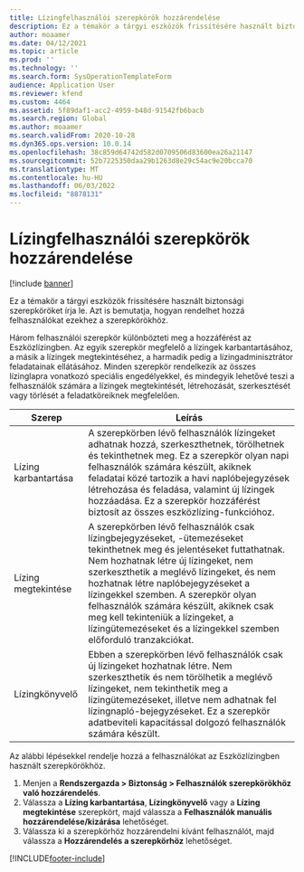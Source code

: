 ```yaml
---
title: Lízingfelhasználói szerepkörök hozzárendelése
description: Ez a témakör a tárgyi eszközök frissítésére használt biztonsági szerepköröket írja le. Azt is bemutatja, hogyan rendelhet hozzá felhasználókat ezekhez a szerepkörökhöz.
author: moaamer
ms.date: 04/12/2021
ms.topic: article
ms.prod: ''
ms.technology: ''
ms.search.form: SysOperationTemplateForm
audience: Application User
ms.reviewer: kfend
ms.custom: 4464
ms.assetid: 5f89daf1-acc2-4959-b48d-91542fb6bacb
ms.search.region: Global
ms.author: moaamer
ms.search.validFrom: 2020-10-28
ms.dyn365.ops.version: 10.0.14
ms.openlocfilehash: 38c859d64742d582d0709506d83600ea26a21147
ms.sourcegitcommit: 52b7225350daa29b1263d8e29c54ac9e20bcca70
ms.translationtype: MT
ms.contentlocale: hu-HU
ms.lasthandoff: 06/03/2022
ms.locfileid: "8878131"
---
```

# <a name="assign-lease-user-roles"></a>Lízingfelhasználói szerepkörök hozzárendelése

[!include [banner](../includes/banner.md)]

Ez a témakör a tárgyi eszközök frissítésére használt biztonsági szerepköröket írja le. Azt is bemutatja, hogyan rendelhet hozzá felhasználókat ezekhez a szerepkörökhöz.

Három felhasználói szerepkör különbözteti meg a hozzáférést az Eszközlízingben. Az egyik szerepkör megfelelő a lízingek karbantartásához, a másik a lízingek megtekintéséhez, a harmadik pedig a lízingadminisztrátor feladatainak ellátásához. Minden szerepkör rendelkezik az összes lízinglapra vonatkozó speciális engedélyekkel, és mindegyik lehetővé teszi a felhasználók számára a lízingek megtekintését, létrehozását, szerkesztését vagy törlését a feladatköreiknek megfelelően.

| Szerep           | Leírás |
|----------------|-------------|
| Lízing karbantartása | A szerepkörben lévő felhasználók lízingeket adhatnak hozzá, szerkeszthetnek, törölhetnek és tekinthetnek meg. Ez a szerepkör olyan napi felhasználók számára készült, akiknek feladatai közé tartozik a havi naplóbejegyzések létrehozása és feladása, valamint új lízingek hozzáadása. Ez a szerepkör hozzáférést biztosít az összes eszközlízing-funkcióhoz. |
| Lízing megtekintése     | A szerepkörben lévő felhasználók csak lízingbejegyzéseket, -ütemezéseket tekinthetnek meg és jelentéseket futtathatnak. Nem hozhatnak létre új lízingeket, nem szerkeszthetik a meglévő lízingeket, és nem hozhatnak létre naplóbejegyzéseket a lízingekkel szemben. A szerepkör olyan felhasználók számára készült, akiknek csak meg kell tekinteniük a lízingeket, a lízingütemezéseket és a lízingekkel szemben előforduló tranzakciókat. |
| Lízingkönyvelő    | Ebben a szerepkörben lévő felhasználók csak új lízingeket hozhatnak létre. Nem szerkeszthetik és nem törölhetik a meglévő lízingeket, nem tekinthetik meg a lízingütemezéseket, illetve nem adhatnak fel lízingnapló-bejegyzéseket. Ez a szerepkör adatbeviteli kapacitással dolgozó felhasználók számára készült. |

Az alábbi lépésekkel rendelje hozzá a felhasználókat az Eszközlízingben használt szerepkörökhöz.

1. Menjen a **Rendszergazda \> Biztonság \> Felhasználók szerepkörökhöz való hozzárendelés**.
2. Válassza a **Lízing karbantartása**, **Lízingkönyvelő** vagy a **Lízing megtekintése** szerepkört, majd válassza a **Felhasználók manuális hozzárendelése/kizárása** lehetőséget.
3. Válassza ki a szerepkörhöz hozzárendelni kívánt felhasználót, majd válassza a **Hozzárendelés a szerepkörhöz** lehetőséget.


[!INCLUDE[footer-include](../../includes/footer-banner.md)]
